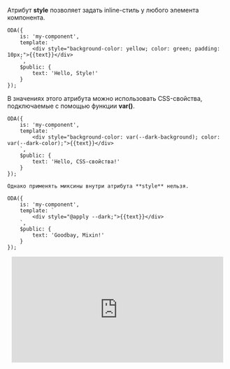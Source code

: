Атрибут **style** позволяет задать inline-стиль у любого элемента компонента.

```javascript_run_edit_[my-component.js]
ODA({
    is: 'my-component',
    template: `
        <div style="background-color: yellow; color: green; padding: 10px;">{{text}}</div>
    `,
    $public: {
        text: 'Hello, Style!'
    }
});
```

В значениях этого атрибута можно использовать CSS-свойства, подключаемые с помощью функции **var()**.

```javascript_run_edit_[my-component.js]
ODA({
    is: 'my-component',
    template: `
        <div style="background-color: var(--dark-background); color: var(--dark-color);">{{text}}</div>
    `,
    $public: {
        text: 'Hello, CSS-свойства!'
    }
});
```

```warning_md
Однако применять миксины внутри атрибута **style** нельзя.
```

```javascript_error_run_edit_[my-component.js]
ODA({
    is: 'my-component',
    template: `
        <div style="@apply --dark;">{{text}}</div>
    `,
    $public: {
        text: 'Goodbay, Mixin!'
    }
});
```

<div style="position:relative;padding-bottom:48%; margin:10px">
    <iframe src="https://www.youtube.com/embed/WCJrJ5dbJao?start=0" frameborder="0" allow="accelerometer; autoplay; encrypted-media; gyroscope; picture-in-picture" allowfullscreen
    	style="position:absolute;width:100%;height:100%;"></iframe>
</div>
